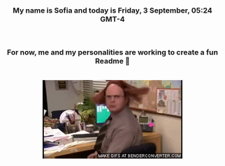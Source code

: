 


<div align="center">
<h3 >My name is Sofia and today is Friday, 3 September, 05:24 GMT-4</h3><br>
<h3 >For now, me and my personalities are working to create a fun Readme 👋
</h3><br>
<img src='img/dwight.gif' alt='working...'/>
</div>
